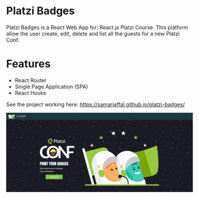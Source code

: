# Platzi Badges
Platzi Badges is a React Web App for:  React.js Platzi Course. This platform allow the user create, edit, delete and list all the guests for a new Platzi Conf.

# Features
- React Router
- Single Page Application (SPA)
- React Hooks

See the project working here: https://samarjaffal.github.io/platzi-badges/

![Home - Platzi Badges](src/images/platzi_badges.png)

